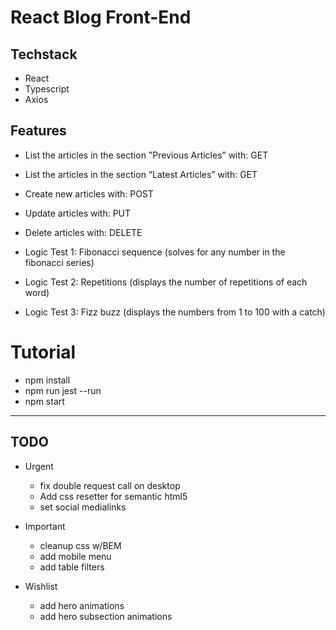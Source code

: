 # React Blog Front-End #

## Techstack ##
* React
* Typescript
* Axios

## Features ##
* List the articles in the section "Previous Articles” with: GET
* List the articles in the section “Latest Articles” with: GET
* Create new articles with: POST
* Update articles with: PUT
* Delete articles with: DELETE

* Logic Test 1: Fibonacci sequence (solves for any number in the fibonacci series)
* Logic Test 2: Repetitions (displays the number of repetitions of each word)
* Logic Test 3: Fizz buzz (displays the numbers from 1 to 100 with a catch)

# Tutorial #
* npm install
* npm run jest --run
* npm start

- - - -

## TODO ##
* Urgent
	* fix double request call on desktop
	* Add css resetter for semantic html5
	* set social medialinks

* Important
	* cleanup css w/BEM
	* add mobile menu
	* add table filters

* Wishlist
	* add hero animations
	* add hero subsection animations
